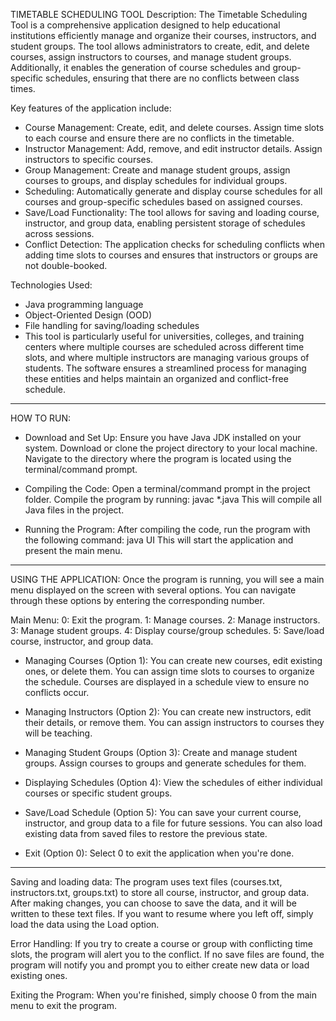 TIMETABLE SCHEDULING TOOL
Description: The Timetable Scheduling Tool is a comprehensive application designed to help educational institutions efficiently manage and organize their courses, instructors, and student groups. The tool allows administrators to create, edit, and delete courses, assign instructors to courses, and manage student groups. Additionally, it enables the generation of course schedules and group-specific schedules, ensuring that there are no conflicts between class times.

Key features of the application include:
- Course Management: Create, edit, and delete courses. Assign time slots to each course and ensure there are no conflicts in the timetable.
- Instructor Management: Add, remove, and edit instructor details. Assign instructors to specific courses.
- Group Management: Create and manage student groups, assign courses to groups, and display schedules for individual groups.
- Scheduling: Automatically generate and display course schedules for all courses and group-specific schedules based on assigned courses.
- Save/Load Functionality: The tool allows for saving and loading course, instructor, and group data, enabling persistent storage of schedules across sessions.
- Conflict Detection: The application checks for scheduling conflicts when adding time slots to courses and ensures that instructors or groups are not double-booked.

Technologies Used:
- Java programming language
- Object-Oriented Design (OOD)
- File handling for saving/loading schedules
- This tool is particularly useful for universities, colleges, and training centers where multiple courses are scheduled across different time slots, and where multiple instructors are managing various groups of students. The software ensures a streamlined process for managing these entities and helps maintain an organized and conflict-free schedule.


****
HOW TO RUN:
- Download and Set Up:
Ensure you have Java JDK installed on your system.
Download or clone the project directory to your local machine.
Navigate to the directory where the program is located using the terminal/command prompt.

- Compiling the Code:
Open a terminal/command prompt in the project folder.
Compile the program by running: javac *.java
This will compile all Java files in the project.

- Running the Program:
After compiling the code, run the program with the following command: java UI
This will start the application and present the main menu.


****
USING THE APPLICATION:
Once the program is running, you will see a main menu displayed on the screen with several options. You can navigate through these options by entering the corresponding number.

Main Menu:
0: Exit the program.
1: Manage courses.
2: Manage instructors.
3: Manage student groups.
4: Display course/group schedules.
5: Save/load course, instructor, and group data.

- Managing Courses (Option 1):
You can create new courses, edit existing ones, or delete them.
You can assign time slots to courses to organize the schedule.
Courses are displayed in a schedule view to ensure no conflicts occur.

- Managing Instructors (Option 2):
You can create new instructors, edit their details, or remove them.
You can assign instructors to courses they will be teaching.

- Managing Student Groups (Option 3):
Create and manage student groups.
Assign courses to groups and generate schedules for them.

- Displaying Schedules (Option 4):
View the schedules of either individual courses or specific student groups.

- Save/Load Schedule (Option 5):
You can save your current course, instructor, and group data to a file for future sessions.
You can also load existing data from saved files to restore the previous state.

- Exit (Option 0):
Select 0 to exit the application when you're done.


****
Saving and loading data:
The program uses text files (courses.txt, instructors.txt, groups.txt) to store all course, instructor, and group data.
After making changes, you can choose to save the data, and it will be written to these text files.
If you want to resume where you left off, simply load the data using the Load option.

Error Handling:
If you try to create a course or group with conflicting time slots, the program will alert you to the conflict.
If no save files are found, the program will notify you and prompt you to either create new data or load existing ones.

Exiting the Program:
When you're finished, simply choose 0 from the main menu to exit the program.
